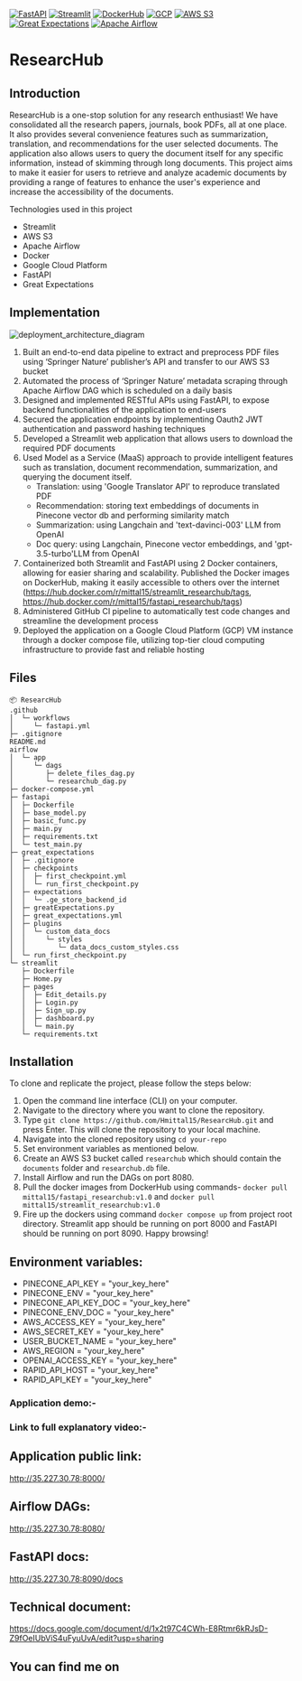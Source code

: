 [![FastAPI](https://img.shields.io/badge/FastAPI-009688?style=flat-square&logo=fastapi&logoColor=white)](https://fastapi.tiangolo.com/)
[![Streamlit](https://img.shields.io/badge/Streamlit-FF4B4B?style=flat-square&logo=streamlit&logoColor=white)](https://streamlit.io/)
[![DockerHub](https://img.shields.io/badge/DockerHub-0db7ed?style=flat-square&logo=docker&logoColor=white)](https://hub.docker.com/)
[![GCP](https://img.shields.io/badge/GCP-4285F4?style=flat-square&logo=google-cloud&logoColor=white)](https://cloud.google.com/)
[![AWS S3](https://img.shields.io/badge/AWS_S3-232F3E?style=flat-square&logo=amazon-aws&logoColor=white)](https://aws.amazon.com/s3/)
[![Great Expectations](https://img.shields.io/badge/Great_Expectations-00778B?style=flat-square&logo=great-expectations&logoColor=white)](https://greatexpectations.io/)
[![Apache Airflow](https://img.shields.io/badge/Apache_Airflow-007A88?style=flat-square&logo=apache-airflow&logoColor=white)](https://airflow.apache.org/)


# ResearcHub

## Introduction
ResearcHub is a one-stop solution for any research enthusiast! We have consolidated all the research papers, journals, book PDFs, all at one place. It also provides several convenience features such as summarization, translation, and recommendations for the user selected documents. The application also allows users to query the document itself for any specific information, instead of skimming through long documents. This project aims to make it easier for users to retrieve and analyze academic documents by providing a range of features to enhance the user's experience and increase the accessibility of the documents.

Technologies used in this project
* Streamlit
* AWS S3
* Apache Airflow
* Docker
* Google Cloud Platform
* FastAPI
* Great Expectations

## Implementation
![deployment_architecture_diagram](https://user-images.githubusercontent.com/108916132/235260615-d93723bb-91ca-4f2e-b723-427f6b53d6f0.png)

1. Built an end-to-end data pipeline to extract and preprocess PDF files using ‘Springer Nature’ publisher’s API and transfer to our AWS S3 bucket
2. Automated the process of ‘Springer Nature’ metadata scraping through Apache Airflow DAG which is scheduled on a daily basis
3. Designed and implemented RESTful APIs using FastAPI, to expose backend functionalities of the application to end-users
4. Secured the application endpoints by implementing Oauth2 JWT authentication and password hashing techniques
5. Developed a Streamlit web application that allows users to download the required PDF documents
6. Used Model as a Service (MaaS) approach to provide intelligent features such as translation, document recommendation, summarization, and querying the document itself.
    * Translation: using 'Google Translator API' to reproduce translated PDF
    * Recommendation: storing text embeddings of documents in Pinecone vector db and performing similarity match
    * Summarization: using Langchain and 'text-davinci-003' LLM from OpenAI
    * Doc query: using Langchain, Pinecone vector embeddings, and 'gpt-3.5-turbo'LLM from OpenAI
7. Containerized both Streamlit and FastAPI using 2 Docker containers, allowing for easier sharing and scalability. Published the Docker images on DockerHub, making it easily accessible to others over the internet (https://hub.docker.com/r/mittal15/streamlit_researchub/tags, https://hub.docker.com/r/mittal15/fastapi_researchub/tags)
8. Administered GitHub CI pipeline to automatically test code changes and streamline the development process
9. Deployed the application on a Google Cloud Platform (GCP) VM instance through a docker compose file, utilizing top-tier cloud computing infrastructure to provide fast and reliable hosting

## Files
```
📦 ResearcHub
.github
│  └─ workflows
│     └─ fastapi.yml
├─ .gitignore
README.md
airflow
│  └─ app
│     └─ dags
│        ├─ delete_files_dag.py
│        └─ researchub_dag.py
├─ docker-compose.yml
├─ fastapi
│  ├─ Dockerfile
│  ├─ base_model.py
│  ├─ basic_func.py
│  ├─ main.py
│  ├─ requirements.txt
│  └─ test_main.py
├─ great_expectations
│  ├─ .gitignore
│  ├─ checkpoints
│  │  ├─ first_checkpoint.yml
│  │  └─ run_first_checkpoint.py
│  ├─ expectations
│  │  └─ .ge_store_backend_id
│  ├─ greatExpectations.py
│  ├─ great_expectations.yml
│  ├─ plugins
│  │  └─ custom_data_docs
│  │     └─ styles
│  │        └─ data_docs_custom_styles.css
│  └─ run_first_checkpoint.py
└─ streamlit
   ├─ Dockerfile
   ├─ Home.py
   ├─ pages
   │  ├─ Edit_details.py
   │  ├─ Login.py
   │  ├─ Sign_up.py
   │  ├─ dashboard.py
   │  └─ main.py
   └─ requirements.txt
```

## Installation
To clone and replicate the project, please follow the steps below:

1. Open the command line interface (CLI) on your computer.
2. Navigate to the directory where you want to clone the repository.
3. Type `git clone https://github.com/Hmittal15/ResearcHub.git` and press Enter. This will clone the repository to your local machine.
4. Navigate into the cloned repository using `cd your-repo`
5. Set environment variables as mentioned below.
6. Create an AWS S3 bucket called `researchub` which should contain the `documents` folder and `researchub.db` file.
7. Install Airflow and run the DAGs on port 8080.
8. Pull the docker images from DockerHub using commands- `docker pull mittal15/fastapi_researchub:v1.0` and `docker pull mittal15/streamlit_researchub:v1.0`
9. Fire up the dockers using command `docker compose up` from project root directory. Streamlit app should be running on port 8000 and FastAPI should be running on port 8090. Happy browsing!

## Environment variables:
* PINECONE_API_KEY = "your_key_here"
* PINECONE_ENV = "your_key_here"
* PINECONE_API_KEY_DOC = "your_key_here"
* PINECONE_ENV_DOC = "your_key_here"
* AWS_ACCESS_KEY = "your_key_here"
* AWS_SECRET_KEY = "your_key_here"
* USER_BUCKET_NAME =  "your_key_here"
* AWS_REGION =  "your_key_here"
* OPENAI_ACCESS_KEY = "your_key_here"
* RAPID_API_HOST = "your_key_here"
* RAPID_API_KEY = "your_key_here"

### Application demo:-


### Link to full explanatory video:-


## Application public link:
http://35.227.30.78:8000/

## Airflow DAGs:
http://35.227.30.78:8080/

## FastAPI docs:
http://35.227.30.78:8090/docs

## Technical document:
https://docs.google.com/document/d/1x2t97C4CWh-E8Rtmr6kRJsD-Z9fOeIUbViS4uFyuUvA/edit?usp=sharing

## You can find me on <a href="http://www.linkedin.com/in/harshit-mittal-52b292131"> <img src="https://upload.wikimedia.org/wikipedia/commons/thumb/c/ca/LinkedIn_logo_initials.png/768px-LinkedIn_logo_initials.png" width="17" height="17" /></a>